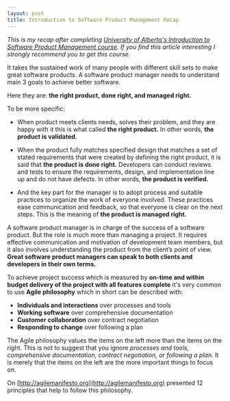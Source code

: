 ```yaml
---
layout: post
title: Introduction to Software Product Management Recap
---
```


_This is my recap after completing [University of Alberta's Introduction to Software Product Management course](https://www.coursera.org/learn/introduction-to-software-product-management). If you find this article interesting I strongly recommend you to get this course._

It takes the sustained work of many people with different skill sets to make great software products. A software product manager needs to understand main 3 goals to achieve better software.

Here they are: **the right product, done right, and managed right.**

To be more specific:

* When product meets clients needs, solves their problem, and they are happy with it this is what called **the right product.** In other words, **the product is validated.**

* When the product fully matches specified design that matches a set of stated requirements that were created by defining the right product, it is said that **the product is done right.** Developers can conduct reviews and tests to ensure the requirements, design, and implementation line up and do not have defects. In other words, **the product is verified.**

* And the key part for the manager is to adopt process and suitable practices to organize the work of everyone involved. These practices ease communication and feedback, so that everyone is clear on the next steps. This is the meaning of **the product is managed right.**

A software product manager is in charge of the success of a software product. But the role is much more than managing a project. It requires effective communication and motivation of development team members, but it also involves understanding the product from the client’s point of view.
**Great software product managers can speak to both clients and developers in their own terms.**

To achieve project success which is measured by **on-time and within budget delivery of the project with all features complete** it's very common to use **Agile philosophy** which in short can be described with:

* **Individuals and interactions** over processes and tools
* **Working software** over comprehensive documentation
* **Customer collaboration** over contract negotiation
* **Responding to change** over following a plan

The Agile philosophy values the items on the left more than the items on the right. This is not to suggest that you ignore _processes and tools, comprehensive documentation, contract negotiation, or following a plan._ It is merely that the items on the left are the more important things to focus on.

On [http://agilemanifesto.org](http://agilemanifesto.org) presented 12 principles that help to follow this philosophy.
